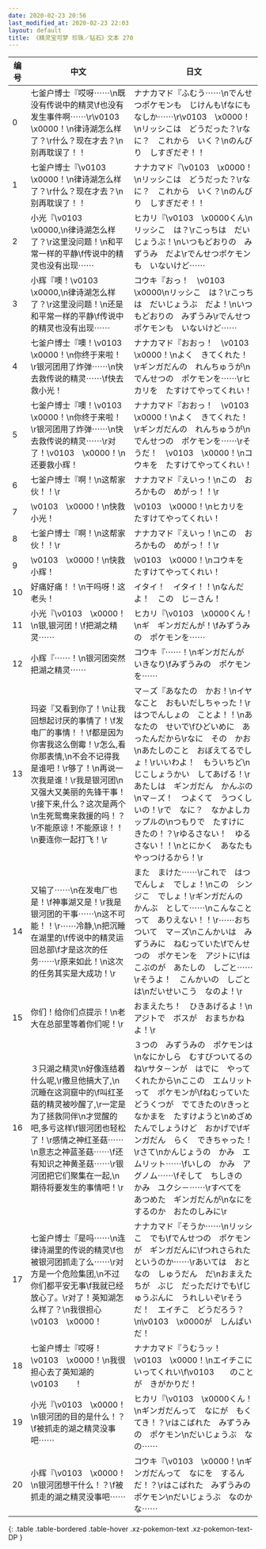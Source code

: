 ```yaml
---
date: 2020-02-23 20:56
last_modified_at: 2020-02-23 22:03
layout: default
title: 《精灵宝可梦 珍珠／钻石》文本 270
---
```

| 编号 | 中文 | 日文 |
| ---- | ---- | ---- |
| 0 | 七釜户博士『哎呀⋯⋯\n既没有传说中的精灵\f也没有发生事件啊⋯⋯\r\v0103　\x0000！\n律诗湖怎么样了？\r什么？现在才去？\n别再耽误了！！ | ナナカマド『ふむう⋯⋯\nでんせつポケモンも　じけんも\fなにも　なしか⋯⋯\r\v0103　\x0000！\nリッシこは　どうだった？\rなに？　これから　いく？\nのんびり　しすぎだぞ！！ |
| 1 | 七釜户博士『\v0103　\x0000！\n律诗湖怎么样了？\r什么？现在才去？\n别再耽误了！！ | ナナカマド『\v0103　\x0000！\nリッシこは　どうだった？\rなに？　これから　いく？\nのんびり　しすぎだぞ！！ |
| 2 | 小光『\v0103　\x0000,\n律诗湖怎么样了？\r这里没问题！\n和平常一样的平静\f传说中的精灵也没有出现⋯⋯ | ヒカリ『\v0103　\x0000くん\nリッシこ　は？\rこっちは　だいじょうぶ！\nいつもどおりの　みずうみ　だよ\rでんせつポケモンも　いないけど⋯⋯ |
| 3 | 小辉『噢！\v0103　\x0000,\n律诗湖怎么样了？\r这里没问题！\n还是和平常一样的平静\f传说中的精灵也没有出现⋯⋯ | コウキ『おっ！　\v0103　\x0000\nリッシこ　は？\rこっちは　だいじょうぶ　だよ！\nいつもどおりの　みずうみ\rでんせつポケモンも　いないけど⋯⋯ |
| 4 | 七釜户博士『噢！\v0103　\x0000！\n你终于来啦！\r银河团用了炸弹⋯⋯\n快去救传说的精灵⋯⋯\f快去救小光！ | ナナカマド『おおっ！　\v0103　\x0000！\nよく　きてくれた！\rギンガだんの　れんちゅうが\nでんせつの　ポケモンを⋯⋯\rヒカリを　たすけてやってくれい！ |
| 5 | 七釜户博士『噢！\v0103　\x0000！\n你终于来啦！\r银河团用了炸弹⋯⋯\n快去救传说的精灵⋯⋯\r对了！\v0103　\x0000！\n还要救小辉！ | ナナカマド『おおっ！　\v0103　\x0000！\nよく　きてくれた！\rギンガだんの　れんちゅうが\nでんせつの　ポケモンを⋯⋯\rそうだ！　\v0103　\x0000！\nコウキを　たすけてやってくれい！ |
| 6 | 七釜户博士『啊！\n这帮家伙！！\r | ナナカマド『えいっ！\nこの　おろかもの　めがっ！！\r |
| 7 | \v0103　\x0000！\n快救小光！ | \v0103　\x0000！\nヒカリを　たすけてやってくれい！ |
| 8 | 七釜户博士『啊！\n这帮家伙！！\r | ナナカマド『えいっ！\nこの　おろかもの　めがっ！！\r |
| 9 | \v0103　\x0000！\n快救小辉！ | \v0103　\x0000！\nコウキを　たすけてやってくれい！ |
| 10 | 好痛好痛！！\n干吗呀！这老头！ | イタイ！　イタイ！！\nなんだよ！　この　じ－さん！ |
| 11 | 小光『\v0103　\x0000！\n银,银河团！\f把湖之精灵⋯⋯ | ヒカリ『\v0103　\x0000くん！\nギ　ギンガだんが！\fみずうみの　ポケモンを⋯⋯ |
| 12 | 小辉『⋯⋯！\n银河团突然把湖之精灵⋯⋯ | コウキ『⋯⋯！\nギンガだんが　いきなり\fみずうみの　ポケモンを⋯⋯ |
| 13 | 玛姿『又看到你了！\n让我回想起讨厌的事情了！\f发电厂的事情！！\f都是因为你害我这么倒霉！\r怎么,看你那表情,\n不会不记得我是谁吧！\r够了！\n再说一次我是谁！\r我是银河团\n又强大又美丽的先锋干事！\r接下来,什么？这次是两个\n生死鸳鸯来救援的吗！？\r不能原谅！不能原谅！！\n要连你一起打飞！\r | マ－ズ『あなたの　かお！\nイヤなこと　おもいだしちゃった！\rはつでんしょの　ことよ！！\nあなたの　せいで\fひどいめに　あったんだから\rなに　その　かお\nあたしのこと　おぼえてるでしょ！\rいいわよ！　もういちど\nじこしょうかい　してあげる！\rあたしは　ギンガだん　かんぶの\nマ－ズ！　つよくて　うつくしいの！\rで　なに？　なかよしカップルの\nつもりで　たすけに　きたの！？\rゆるさない！　ゆるさない！！\nとにかく　あなたも　やっつけるから！\r |
| 14 | 又输了⋯⋯\n在发电厂也是！\f神事湖又是！\r我是银河团的干事⋯⋯\n这不可能！！\r⋯⋯冷静,\n把沉睡在湖里的\f传说中的精灵运回总部\f才是这次的任务⋯⋯\r原来如此！\n这次的任务其实是大成功！\r | また　まけた⋯⋯\rこれで　はつでんしょ　でしょ！\nこの　シンジこ　でしょ！\rギンガだんの　かんぶ　として⋯⋯\nこんなことって　ありえない！！\r⋯⋯おちついて　マ－ズ\nこんかいは　みずうみに　ねむっていた\fでんせつの　ポケモンを　アジトに\fはこぶのが　あたしの　しごと⋯⋯\rそうよ！　こんかいの　しごとは\nだいせいこう　なのよ！\r |
| 15 | 你们！给你们点提示！\n老大在总部里等着你们呢！\r | おまえたち！　ひきあげるよ！\nアジトで　ボスが　おまちかねよ！\r |
| 16 | ３只湖之精灵\n好像连结着什么呢,\r撒旦他搞大了,\n沉睡在这洞窟中的\f叫红圣菇的精灵被吵醒了,\r一定是为了拯救同伴\n才觉醒的吧,多亏这样\f银河团也轻松了！\r感情之神红圣菇⋯⋯\n意志之神蓝圣菇⋯⋯\f还有知识之神黄圣菇⋯⋯\r银河团把它们聚集在一起,\n期待将要发生的事情吧！\r | ３つの　みずうみの　ポケモンは\nなにかしら　むすびついてるのね\rサタ－ンが　はでに　やってくれたから\nここの　エムリットって　ポケモンが\fねむっていた　どうくつが　でてきたの\rきっと　なかまを　たすけようと\nめざめたんでしょうけど　おかげで\fギンガだん　らく　できちゃった！\rさて\nかんじょうの　かみ　エムリット⋯⋯\fいしの　かみ　アグノム⋯⋯\fそして　ちしきの　かみ　ユクシ－⋯⋯\rすべてを　あつめた　ギンガだんが\nなにをするのか　おたのしみに\r |
| 17 | 七釜户博士『是吗⋯⋯\n连律诗湖里的传说的精灵\f也被银河团抓走了么⋯⋯\r对方是一个危险集团,\n不过你们都平安无事\f我就已经放心了。\r对了！英知湖怎么样了？\n我很担心\v0103　\x0000！ | ナナカマド『そうか⋯⋯\nリッシこ　でも\fでんせつの　ポケモンが　ギンガだんに\fつれさられた　というのか⋯⋯\rあいては　おとなの　しゅうだん　だ\nおまえたちが　ぶじ　だっただけでも\fじゅうぶんに　うれしいぞ\rそうだ！　エイチこ　どうだろう？\n\v0103　\x0000が　しんぱい　だ！ |
| 18 | 七釜户博士『哎呀！\v0103　\x0000！\n我很担心去了英知湖的\v0103　　！ | ナナカマド『うむうッ！　\v0103　\x0000！\nエイチこに　いってくれい\f\v0103　　のことが　きがかりだ！ |
| 19 | 小光『\v0103　\x0000！\n银河团的目的是什么！？\f被抓走的湖之精灵没事吧⋯⋯ | ヒカリ『\v0103　\x0000くん！\nギンガだんって　なにが　もくてき！？\rはこばれた　みずうみの　ポケモン\nだいじょうぶ　なの⋯⋯ |
| 20 | 小辉『\v0103　\x0000！\n银河团想干什么！？\f被抓走的湖之精灵没事吧⋯⋯ | コウキ『\v0103　\x0000！\nギンガだんって　なにを　するんだ！？\rはこばれた　みずうみの　ポケモン\nだいじょうぶ　なのかな⋯⋯ |
{: .table .table-bordered .table-hover .xz-pokemon-text .xz-pokemon-text-DP }